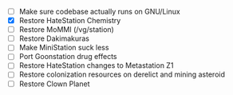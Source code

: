 * [ ] Make sure codebase actually runs on GNU/Linux
* [x] Restore HateStation Chemistry
* [ ] Restore MoMMI (/vg/station)
* [ ] Restore Dakimakuras
* [ ] Make MiniStation suck less
* [ ] Port Goonstation drug effects
* [ ] Restore HateStation changes to Metastation Z1
* [ ] Restore colonization resources on derelict and mining asteroid
* [ ] Restore Clown Planet